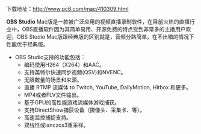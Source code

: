 
下载地址：http://www.pc6.com/mac/410309.html


**OBS Studio** Mac版是一款被广泛应用的视频直播录制软件，在目前火热的直播行业中，OBS直播软件因为其简单易用、开源免费的特点受到非常多的主播用户欢迎，OBS Studio Mac版跟经典版的区别就是，音频分路简单，在不出错的情况下性能优于经典版。

- OBS Studio支持的功能包括：
    - 编码使用H264（X264）和AAC。
    - 支持英特尔快速同步视频(QSV)和NVENC。
    -  无限数量的场景和来源。
    - 直播 RTMP 流媒体 to Twitch, YouTube, DailyMotion, Hitbox 和更多。
    - MP4或者FLV文件输出。
    -  基于GPU的高性能游戏流媒体游戏捕获。
    - 支持DirectShow捕获设备（摄像头、采集卡、等）。
    - 高速监控捕捉支持。
    - 双线性或lanczos3重采样。